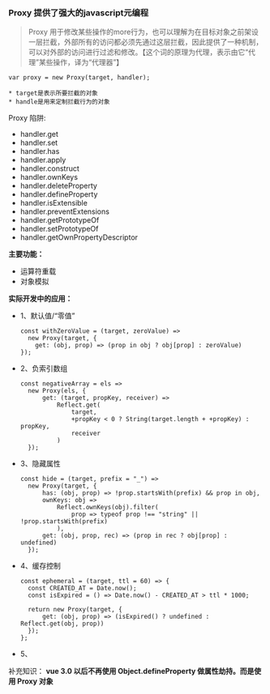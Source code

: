 ### Proxy 提供了强大的javascript元编程
> Proxy 用于修改某些操作的more行为，也可以理解为在目标对象之前架设一层拦截，外部所有的访问都必须先通过这层拦截，因此提供了一种机制，可以对外部的访问进行过滤和修改。【这个词的原理为代理，表示由它“代理”某些操作，译为“代理器”】

```
var proxy = new Proxy(target, handler);

* target是表示所要拦截的对象
* handle是用来定制拦截行为的对象
```

Proxy 陷阱:

* handler.get
* handler.set
* handler.has
* handler.apply
* handler.construct
* handler.ownKeys
* handler.deleteProperty
* handler.defineProperty
* handler.isExtensible
* handler.preventExtensions
* handler.getPrototypeOf
* handler.setPrototypeOf
* handler.getOwnPropertyDescriptor

<b>主要功能：</b>
* 运算符重载
* 对象模拟

<b>实际开发中的应用：</b>
* 1、默认值/“零值”
  ```
  const withZeroValue = (target, zeroValue) =>
    new Proxy(target, {
      get: (obj, prop) => (prop in obj ? obj[prop] : zeroValue)
  });
  ```
* 2、负索引数组
  ```
  const negativeArray = els =>
    new Proxy(els, {
        get: (target, propKey, receiver) =>
            Reflect.get(
                target,
                +propKey < 0 ? String(target.length + +propKey) : propKey,
                receiver
            )
    });
  ```
* 3、隐藏属性
  ```
  const hide = (target, prefix = "_") =>
    new Proxy(target, {
        has: (obj, prop) => !prop.startsWith(prefix) && prop in obj,
        ownKeys: obj =>
            Reflect.ownKeys(obj).filter(
                prop => typeof prop !== "string" || !prop.startsWith(prefix)
            ),
        get: (obj, prop, rec) => (prop in rec ? obj[prop] : undefined)
    });
  ```
* 4、缓存控制
  ```
  const ephemeral = (target, ttl = 60) => {
    const CREATED_AT = Date.now();
    const isExpired = () => Date.now() - CREATED_AT > ttl * 1000;

    return new Proxy(target, {
        get: (obj, prop) => (isExpired() ? undefined : Reflect.get(obj, prop))
    });
  };
  ```
* 5、


补充知识：
<b>vue 3.0 以后不再使用 Object.defineProperty 做属性劫持。而是使用 Proxy 对象</b>